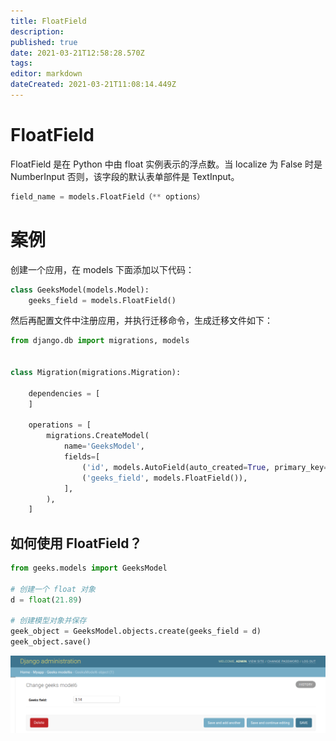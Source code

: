 ```yaml
---
title: FloatField
description: 
published: true
date: 2021-03-21T12:58:28.570Z
tags: 
editor: markdown
dateCreated: 2021-03-21T11:08:14.449Z
---
```


# FloatField

FloatField 是在 Python 中由 float 实例表示的浮点数。当 localize 为 False 时是 NumberInput 否则，该字段的默认表单部件是 TextInput。

```python
field_name = models.FloatField（** options）
```

# 案例

创建一个应用，在 models 下面添加以下代码：

```python
class GeeksModel(models.Model):
    geeks_field = models.FloatField()
```

然后再配置文件中注册应用，并执行迁移命令，生成迁移文件如下：

```python
from django.db import migrations, models


class Migration(migrations.Migration):

    dependencies = [
    ]

    operations = [
        migrations.CreateModel(
            name='GeeksModel',
            fields=[
                ('id', models.AutoField(auto_created=True, primary_key=True, serialize=False, verbose_name='ID')),
                ('geeks_field', models.FloatField()),
            ],
        ),
    ]
```

## 如何使用 FloatField？

```python
from geeks.models import GeeksModel 
  
# 创建一个 float 对象
d = float(21.89) 
  
# 创建模型对象并保存 
geek_object = GeeksModel.objects.create(geeks_field = d) 
geek_object.save() 
```

![floatfield.png](/assets/web框架/django/模型字段/floatfield.png)
